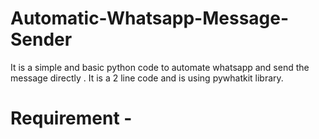 # Automatic-Whatsapp-Message-Sender
It is a simple and basic python code to automate whatsapp and send the message directly . It is a 2 line code and is using pywhatkit library.

# Requirement -
